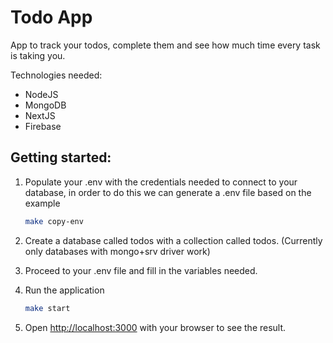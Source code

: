 # Todo App

App to track your todos, complete them and see how much time every task is taking you.

Technologies needed:

* NodeJS
* MongoDB
* NextJS
* Firebase

## Getting started:

1. Populate your .env with the credentials needed to connect to your database, in order to do this we can generate a .env file based on the example

   ```bash
   make copy-env
   ```

2. Create a database called todos with a collection called todos. (Currently only databases with mongo+srv driver work)
3. Proceed to your .env file and fill in the variables needed.

4. Run the application

   ```bash
   make start
   ```
5. Open [http://localhost:3000](http://localhost:3000) with your browser to see the result.
